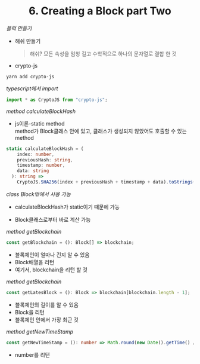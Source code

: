 <h1 align="center">
<strong>6. Creating a Block part Two</strong><br>
</h1>

_블럭 만들기_

- 해쉬 만들기

  > 해쉬?
  > 모든 속성을 엄청 길고 수학적으로 하나의 문자열로 결합 한 것

- crypto-js

```
yarn add crypto-js
```

_typescript에서 import_

```typescript
import * as CryptoJS from "crypto-js";
```

_method calculateBlockHash_

- js이론-static method<br>
  method가 Block클래스 안에 있고, 클래스가 생성되지 않았어도 호출할 수 있는 method

```typescript
static calculateBlockHash = (
    index: number,
    previousHash: string,
    timestamp: number,
    data: string
  ): string =>
    CryptoJS.SHA256(index + previousHash + timestamp + data).toStrings();
```

_class Block밖에서 사용 가능_

- calculateBlockHash가 static이기 때문에 가능

- Block클래스로부터 바로 계산 가능

_method getBlockchain_

```typescript
const getBlockchain = (): Block[] => blockchain;
```

- 블록체인이 얼마나 긴지 알 수 있음
- Block배열을 리턴
- 여기서, blockchain을 리턴 할 것

_method getBlockchain_

```typescript
const getLatesBlock = (): Block => blockchain[blockchain.length - 1];
```

- 블록체인의 길이를 알 수 있음
- Block을 리턴
- 블록체인 안에서 가장 최근 것

_method getNewTimeStamp_

```typescript
const getNewTimeStamp = (): number => Math.round(new Date().getTime() / 1000);
```

- number를 리턴
